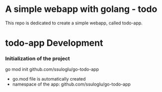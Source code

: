 # A simple webapp with golang - todo
This repo is dedicated to create a simple webapp, called todo-app.
 

# todo-app Development

### Initialization of the project
go mod init github.com/ssuloglu/go-todo-app

- go.mod file is automatically created
- namespace of the app: github.com/ssuloglu/go-todo-app

